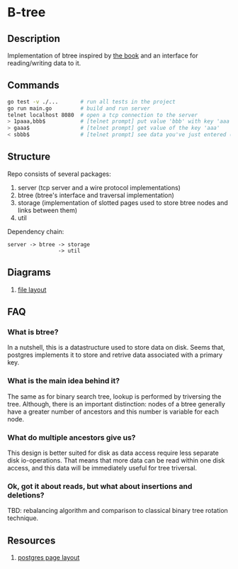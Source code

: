 # B-tree

## Description

Implementation of btree inspired by [the book](https://www.databass.dev/) and an interface for reading/writing data to it.

## Commands

```bash
go test -v ./...       # run all tests in the project
go run main.go         # build and run server
telnet localhost 8080  # open a tcp connection to the server
> 1paaa,bbb$           # [telnet prompt] put value 'bbb' with key 'aaa' 
> gaaa$                # [telnet prompt] get value of the key 'aaa' 
< sbbb$                # [telnet prompt] see data you've just entered (first symbol marks success/failure of the operation)
```

## Structure

Repo consists of several packages: 
1. server (tcp server and a wire protocol implementations)
1. btree (btree's interface and traversal implementation)
1. storage (implementation of slotted pages used to store btree nodes and links between them)
1. util

Dependency chain:

```
server -> btree -> storage
                -> util
```

## Diagrams

1. [file layout](https://drive.google.com/file/d/1wmpuofQr0EiAAsHpGlJimK-cK2M-64g0/view)

## FAQ

### What is btree?

In a nutshell, this is a datastructure used to store data on disk. Seems that, postgres implements it to store and retrive data associated with a primary key. 

### What is the main idea behind it?

The same as for binary search tree, lookup is performed by triversing the tree. Although, there is an important distinction: nodes of a btree generally have a greater number of ancestors and this number is variable for each node.   

### What do multiple ancestors give us?

This design is better suited for disk as data access require less separate disk io-operations. That means that more data can be read within one disk access, and this data will be immediately useful for tree triversal. 

### Ok, got it about reads, but what about insertions and deletions?

TBD: rebalancing algorithm and comparison to classical binary tree rotation technique.

## Resources

1. [postgres page layout](https://www.postgresql.org/docs/current/storage-page-layout.html)

